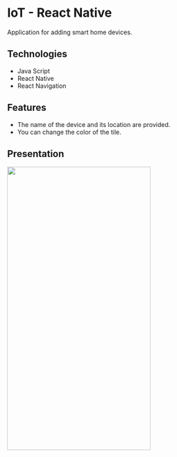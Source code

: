 ﻿# IoT - React Native
Application for adding smart home devices.

## Technologies 
- Java Script
- React Native
- React Navigation

## Features
- The name of the device and its location are provided.
- You can change the color of the tile.

## Presentation
<img src="https://github.com/SzymonT99/IoT-react-native/blob/master/doc/iot.gif" width="330" height="650">
